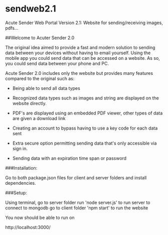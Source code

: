 # sendweb2.1
Acute Sender Web Portal Version 2.1: Website for sending/receiving images, pdfs...

##Welcome to Acuter Sender 2.0

The original idea aimed to provide a fast and modern solution to sending data between your devices without having to email yourself.
Using the mobile app you could send data that can be accessed on a website. As so, you could send data between your phone and PC.

Acute Sender 2.0 includes only the website but provides many features compared to the original such as:

- Being able to send all data types

- Recognized data types such as images and string are displayed on the website directly.

- PDF's are displayed using an embedded PDF viewer, other types of data are given a download link

- Creating an account to bypass having to use a key code for each data sent

- Extra secure option permitting sending data that's only accessible via sign in.

- Sending data with an expiration time span or password

###Installation:

Go to both package.json files for client and server folders and install dependencies.

###Setup:

Using terminal,
go to server folder run 'node server.js' to run server to connect to mongodb
go to client folder 'npm start'          to run the website

You now should be able to run on

http://localhost:3000/
